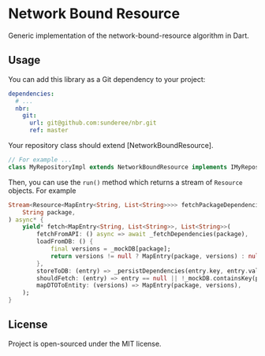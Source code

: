 # Network Bound Resource

Generic implementation of the network-bound-resource algorithm in Dart.

## Usage

You can add this library as a Git dependency to your project:

```yaml
dependencies:
  # ...
  nbr:
    git:
      url: git@github.com:sunderee/nbr.git
      ref: master
```

Your repository class should extend [NetworkBoundResource].

```dart
// For example ...
class MyRepositoryImpl extends NetworkBoundResource implements IMyRepository {}
```

Then, you can use the `run()` method which returns a stream of `Resource` objects. For example

```dart
Stream<Resource<MapEntry<String, List<String>>>> fetchPackageDependencies(
    String package,
) async* {
    yield* fetch<MapEntry<String, List<String>>, List<String>>(
        fetchFromAPI: () async => await _fetchDependencies(package),
        loadFromDB: () {
            final versions = _mockDB[package];
            return versions != null ? MapEntry(package, versions) : null;
        },
        storeToDB: (entry) => _persistDependencies(entry.key, entry.value),
        shouldFetch: (entry) => entry == null || !_mockDB.containsKey(package),
        mapDTOToEntity: (versions) => MapEntry(package, versions),
    );
}
```

## License

Project is open-sourced under the MIT license.
